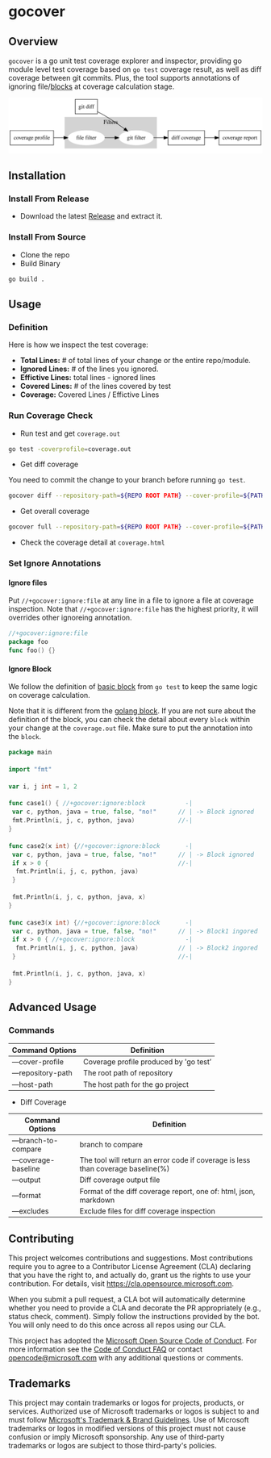 # gocover

## Overview

`gocover` is a go unit test coverage explorer and inspector, providing go module level test coverage based on `go test` coverage result, as well as diff coverage between git commits. Plus, the tool supports annotations of ignoring file/[blocks](https://go.dev/blog/cover) at coverage calculation stage.

![project overview](./docs/images/overview.svg)

## Installation

### Install From Release

- Download the latest [Release](https://github.com/Azure/gocover/releases) and extract it. 

### Install From Source

- Clone the repo
- Build Binary
```bash
go build .
```

## Usage

### Definition

Here is how we inspect the test coverage:

- **Total Lines:** # of total lines of your change or the entire repo/module.
- **Ignored Lines:** # of the lines you ignored.
- **Effictive Lines:** total lines - ignored lines
- **Covered Lines:** # of the lines covered by test
- **Coverage:** Covered Lines / Effictive Lines

### Run Coverage Check

- Run test and get `coverage.out`

```bash
go test -coverprofile=coverage.out
```
- Get diff coverage

You need to commit the change to your branch before running `go test`. 

```bash
gocover diff --repository-path=${REPO ROOT PATH} --cover-profile=${PATH TO}coverage.out --compare-branch=origin/master 
```

- Get overall coverage

```bash
gocover full --repository-path=${REPO ROOT PATH} --cover-profile=${PATH TO}coverage.out
```

- Check the coverage detail at `coverage.html`

### Set Ignore Annotations

#### Ignore files

Put `//+gocover:ignore:file` at any line in a file to ignore a file at coverage inspection. Note that `//+gocover:ignore:file` has the highest priority, it will overrides other ignoreing annotation.

```go
//+gocover:ignore:file
package foo
func foo() {}
```

#### Ignore Block

We follow the definition of [basic block](https://go.dev/blog/cover) from `go test` to keep the same logic on coverage calculation.

Note that it is different from the [golang block](https://go.dev/ref/spec#Blocks). If you are not sure about the definition of the block, you can check the detail about every `block` within your change at the `coverage.out` file. Make sure to put the annotation into the `block`.

```go
package main

import "fmt"

var i, j int = 1, 2

func case1() { //+gocover:ignore:block           -|
 var c, python, java = true, false, "no!"      // | -> Block ignored
 fmt.Println(i, j, c, python, java)            //-|
}

func case2(x int) {//+gocover:ignore:block       -|
 var c, python, java = true, false, "no!"      // | -> Block ignored
 if x > 0 {                                    //-|
  fmt.Println(i, j, c, python, java)
 }

 fmt.Println(i, j, c, python, java, x)
}

func case3(x int) {//+gocover:ignore:block       -|
 var c, python, java = true, false, "no!"      // | -> Block1 ingored
 if x > 0 { //+gocover:ignore:block              -|
  fmt.Println(i, j, c, python, java)           // | -> Block2 ingored
 }                                             //-|

 fmt.Println(i, j, c, python, java, x)
}
```

## Advanced Usage

### Commands

| Command Options | Definition |
| --- | --- |
| —cover-profile | Coverage profile produced by 'go test’ |
| —repository-path | The root path of repository |
| —host-path | The host path for the go project |

- Diff Coverage

| Command Options | Definition |
| --- | --- |
| —branch-to-compare | branch to compare |
| —coverage-baseline | The tool will return an error code if coverage is less than coverage baseline(%) |
| —output | Diff coverage output file |
| —format | Format of the diff coverage report, one of: html, json, markdown |
| —excludes | Exclude files for diff coverage inspection |

## Contributing

This project welcomes contributions and suggestions.  Most contributions require you to agree to a
Contributor License Agreement (CLA) declaring that you have the right to, and actually do, grant us
the rights to use your contribution. For details, visit https://cla.opensource.microsoft.com.

When you submit a pull request, a CLA bot will automatically determine whether you need to provide
a CLA and decorate the PR appropriately (e.g., status check, comment). Simply follow the instructions
provided by the bot. You will only need to do this once across all repos using our CLA.

This project has adopted the [Microsoft Open Source Code of Conduct](https://opensource.microsoft.com/codeofconduct/).
For more information see the [Code of Conduct FAQ](https://opensource.microsoft.com/codeofconduct/faq/) or
contact [opencode@microsoft.com](mailto:opencode@microsoft.com) with any additional questions or comments.

## Trademarks

This project may contain trademarks or logos for projects, products, or services. Authorized use of Microsoft 
trademarks or logos is subject to and must follow 
[Microsoft's Trademark & Brand Guidelines](https://www.microsoft.com/en-us/legal/intellectualproperty/trademarks/usage/general).
Use of Microsoft trademarks or logos in modified versions of this project must not cause confusion or imply Microsoft sponsorship.
Any use of third-party trademarks or logos are subject to those third-party's policies.
